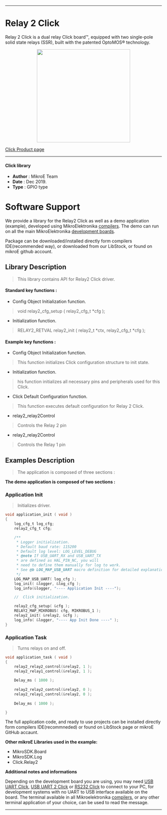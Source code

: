 
---
# Relay 2 Click

Relay 2 Click is a dual relay Click board™, equipped with two single-pole solid state relays (SSR), built with the patented OptoMOS® technology.

<p align="center">
  <img src="https://download.mikroe.com/images/click_for_ide/relay2_click.png" height=300px>
</p>

[Click Product page](https://www.mikroe.com/relay-2-click)

---


#### Click library 

- **Author**        : MikroE Team
- **Date**          : Dec 2019.
- **Type**          : GPIO type


# Software Support

We provide a library for the Relay2 Click 
as well as a demo application (example), developed using MikroElektronika 
[compilers](https://shop.mikroe.com/compilers). 
The demo can run on all the main MikroElektronika [development boards](https://shop.mikroe.com/development-boards).

Package can be downloaded/installed directly form compilers IDE(recommended way), or downloaded from our LibStock, or found on mikroE github account. 

## Library Description

> This library contains API for Relay2 Click driver.

#### Standard key functions :

- Config Object Initialization function.
> void relay2_cfg_setup ( relay2_cfg_t *cfg ); 
 
- Initialization function.
> RELAY2_RETVAL relay2_init ( relay2_t *ctx, relay2_cfg_t *cfg );

#### Example key functions :

- Config Object Initialization function.
> This function initializes Click configuration structure to init state.
 
- Initialization function.
> his function initializes all necessary pins and peripherals used for this       Click.

- Click Default Configuration function.
> This function executes default configuration for Relay 2 Click.

- relay2_relay2Control
> Controls the Relay 2 pin

- relay2_relay2Control
> Controls the Relay 1 pin

## Examples Description

> The application is composed of three sections :

**The demo application is composed of two sections :**

### Application Init 

> Initializes driver. 

```c
void application_init ( void )
{
    log_cfg_t log_cfg;
    relay2_cfg_t cfg;

    /** 
     * Logger initialization.
     * Default baud rate: 115200
     * Default log level: LOG_LEVEL_DEBUG
     * @note If USB_UART_RX and USB_UART_TX 
     * are defined as HAL_PIN_NC, you will 
     * need to define them manually for log to work. 
     * See @b LOG_MAP_USB_UART macro definition for detailed explanation.
     */
    LOG_MAP_USB_UART( log_cfg );
    log_init( &logger, &log_cfg );
    log_info(&logger, "---- Application Init ----");

    //  Click initialization.

    relay2_cfg_setup( &cfg );
    RELAY2_MAP_MIKROBUS( cfg, MIKROBUS_1 );
    relay2_init( &relay2, &cfg );
    log_info( &logger, "---- App Init Done ----" );
}
```

### Application Task

> Turns relays on and off.

```c
void application_task ( void )
{
    relay2_relay2_control(&relay2, 1 );
    relay2_relay1_control(&relay2, 1 );
    
    Delay_ms ( 1000 );
    
    relay2_relay2_control(&relay2, 0 );
    relay2_relay1_control(&relay2, 0 );
    
    Delay_ms ( 1000 );

}  
```

The full application code, and ready to use projects can be  installed directly form compilers IDE(recommneded) or found on LibStock page or mikroE GitHub accaunt.

**Other mikroE Libraries used in the example:** 

- MikroSDK.Board
- MikroSDK.Log
- Click.Relay2

**Additional notes and informations**

Depending on the development board you are using, you may need 
[USB UART Click](https://shop.mikroe.com/usb-uart-click), 
[USB UART 2 Click](https://shop.mikroe.com/usb-uart-2-click) or 
[RS232 Click](https://shop.mikroe.com/rs232-click) to connect to your PC, for 
development systems with no UART to USB interface available on the board. The 
terminal available in all Mikroelektronika 
[compilers](https://shop.mikroe.com/compilers), or any other terminal application 
of your choice, can be used to read the message.



---
